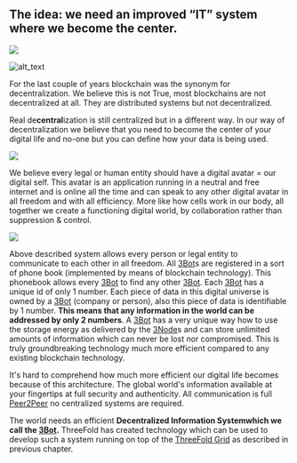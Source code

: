 ## The idea: we need an improved “IT” system where we become the center.

![](threefold__yoga_dude.png  )

![alt_text](threefold__allaboutyou.png  )

For the last couple of years blockchain was the synonym for decentralization. We believe this is not True, most blockchains are not decentralized at all. They are distributed systems but not decentralized.

Real de**central**ization is still centralized but in a different way. In our way of decentralization we believe that you need to become the center of your digital life and no-one but you can define how your data is being used.

![](threefold__pyramids_to_circles.png  )

We believe every legal or human entity should have a digital avatar = our digital self. This avatar is an application running in a neutral and free internet and is online all the time and can speak to any other digital avatar in all freedom and with all efficiency. More like how cells work in our body, all together we create a functioning digital world, by collaboration rather than suppression & control.

![](threefold__digital_cells.png  )

Above described system allows every person or legal entity to communicate to each other in all freedom. All [3Bot](threefold__3bot_def)s are registered in a sort of phone book (implemented by means of blockchain technology). This phonebook allows every [3Bot](threefold__3bot_def) to find any other [3Bot](threefold__3bot_def). Each [3Bot](threefold__3bot_def) has a unique id of only 1 number. Each piece of data in this digital universe is owned by a [3Bot](threefold__3bot_def) (company or person), also this piece of data is identifiable by 1 number. **This means that any information in the world can be addressed by only 2 numbers**. A [3Bot](threefold__3bot_def) has a very unique way how to use the storage energy as delivered by the [3Node](threefold__3node)s and can store unlimited amounts of information which can never be lost nor compromised. This is truly groundbreaking technology much more efficient compared to any existing blockchain technology.

It's hard to comprehend how much more efficient our digital life becomes because of this architecture. The global world's information available at your fingertips at full security and authenticity. All communication is full [Peer2Peer](threefold__peer2peer) no centralized systems are required.

The world needs an efficient **Decentralized Information Systemwhich we call the [3Bot](threefold__3bot_def).** ThreeFold has created technology which can be used to develop such a system running on top of the [ThreeFold Grid](threefold__threefold_grid) as described in previous chapter.